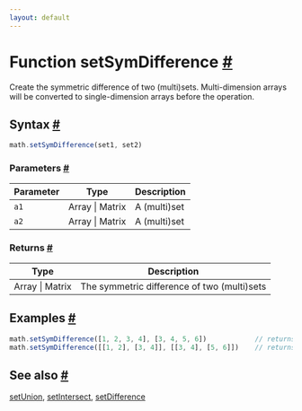 ```yaml
---
layout: default
---
```


<!-- Note: This file is automatically generated from source code comments. Changes made in this file will be overridden. -->

<h1 id="function-setsymdifference">Function setSymDifference <a href="#function-setsymdifference" title="Permalink">#</a></h1>

Create the symmetric difference of two (multi)sets.
Multi-dimension arrays will be converted to single-dimension arrays before the operation.


<h2 id="syntax">Syntax <a href="#syntax" title="Permalink">#</a></h2>

```js
math.setSymDifference(set1, set2)
```

<h3 id="parameters">Parameters <a href="#parameters" title="Permalink">#</a></h3>

Parameter | Type | Description
--------- | ---- | -----------
`a1` | Array &#124; Matrix | A (multi)set
`a2` | Array &#124; Matrix | A (multi)set

<h3 id="returns">Returns <a href="#returns" title="Permalink">#</a></h3>

Type | Description
---- | -----------
Array &#124; Matrix | The symmetric difference of two (multi)sets


<h2 id="examples">Examples <a href="#examples" title="Permalink">#</a></h2>

```js
math.setSymDifference([1, 2, 3, 4], [3, 4, 5, 6])            // returns [1, 2, 5, 6]
math.setSymDifference([[1, 2], [3, 4]], [[3, 4], [5, 6]])    // returns [1, 2, 5, 6]
```


<h2 id="see-also">See also <a href="#see-also" title="Permalink">#</a></h2>

[setUnion](setUnion.html),
[setIntersect](setIntersect.html),
[setDifference](setDifference.html)
